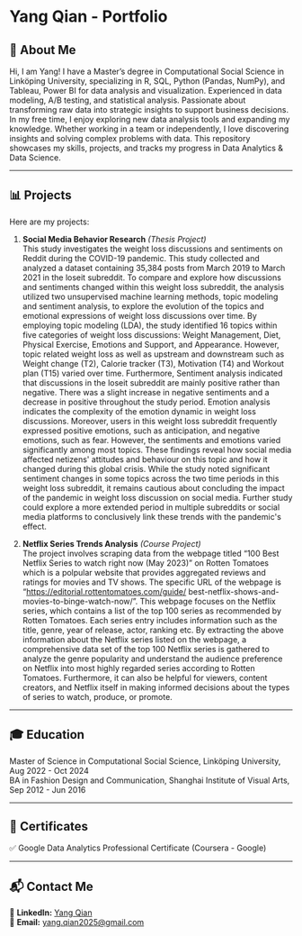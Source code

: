 # Yang Qian - Portfolio

## **👋 About Me**
Hi, I am Yang! I have a Master’s degree in Computational Social Science in Linköping University, specializing in R, SQL, Python (Pandas, NumPy), and Tableau, Power BI for data analysis and visualization. Experienced in data modeling, A/B testing, and statistical analysis. Passionate about transforming raw data into strategic insights to support business decisions. In my free time, I enjoy exploring new data analysis tools and expanding my knowledge. Whether working in a team or independently, I love discovering insights and solving complex problems with data. This repository showcases my skills, projects, and tracks my progress in Data Analytics & Data Science.

---

## **📊 Projects**
Here are my projects:

1. **Social Media Behavior Research** *(Thesis Project)*  
This study investigates the weight loss discussions and sentiments on Reddit during the COVID-19 pandemic. This study collected and analyzed a dataset containing 35,384 posts from March 2019 to March 2021 in the loseit subreddit. To compare and explore how discussions and sentiments changed within this weight loss subreddit, the analysis utilized two unsupervised machine learning methods, topic modeling and sentiment analysis, to explore the evolution of the topics and emotional expressions of weight loss discussions over time. By employing topic modeling (LDA), the study identified 16 topics within five categories of weight loss discussions: Weight Management, Diet, Physical Exercise, Emotions and Support, and Appearance. However, topic related weight loss as well as upstream and downstream such as Weight change (T2), Calorie tracker (T3), Motivation (T4) and Workout plan (T15) varied over time. Furthermore, Sentiment analysis indicated that discussions in the loseit subreddit are mainly positive rather than negative. There was a slight increase in negative sentiments and a decrease in positive throughout the study period. Emotion analysis indicates the complexity of the emotion dynamic in weight loss discussions. Moreover, users in this weight loss subreddit frequently expressed positive emotions, such as anticipation, and negative emotions, such as fear. However, the sentiments and emotions varied significantly among most topics. These findings reveal how social media affected netizens' attitudes and behaviour on this topic and how it changed during this global crisis. While the study noted significant sentiment changes in some topics across the two time periods in this weight loss subreddit, it remains cautious about concluding the impact of the pandemic in weight loss discussion on social media. Further study could explore a more extended period in multiple subreddits or social media platforms to conclusively link these trends with the pandemic's effect.

2. **Netflix Series Trends Analysis** *(Course Project)*  
The project involves scraping data from the webpage titled “100 Best Netflix Series to watch right now (May
2023)” on Rotten Tomatoes which is a polpular website that provides aggregated reviews and ratings for
movies and TV shows. The specific URL of the webpage is “https://editorial.rottentomatoes.com/guide/
best-netflix-shows-and-movies-to-binge-watch-now/”. This webpage focuses on the Netflix series, which
contains a list of the top 100 series as recommended by Rotten Tomatoes. Each series entry includes
information such as the title, genre, year of release, actor, ranking etc.
By extracting the above information about the Netflix series listed on the webpage, a comprehensive data
set of the top 100 Netflix series is gathered to analyze the genre popularity and understand the audience
preference on Netflix into most highly regarded series according to Rotten Tomatoes. Furthermore, it can
also be helpful for viewers, content creators, and Netflix itself in making informed decisions about the types
of series to watch, produce, or promote.

---

## **🎓 Education**
Master of Science in Computational Social Science, Linköping University, Aug 2022 - Oct 2024  
BA in Fashion Design and Communication, Shanghai Institute of Visual Arts, Sep 2012 - Jun 2016

---

## **📜 Certificates**
✅ Google Data Analytics Professional Certificate (Coursera - Google)  

---

## **📬 Contact Me**
📌 **LinkedIn:** [Yang Qian](https://www.linkedin.com/in/yangqian86)  
📌 **Email:** yang.qian2025@gmail.com 

